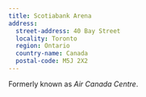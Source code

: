 ```yaml
---
title: Scotiabank Arena
address:
  street-address: 40 Bay Street
  locality: Toronto
  region: Ontario
  country-name: Canada
  postal-code: M5J 2X2
---
```

Formerly known as *Air Canada Centre*.
